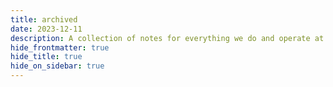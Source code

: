 ```yaml
---
title: archived
date: 2023-12-11
description: A collection of notes for everything we do and operate at Dwarves. This is where we keep our internal notes.
hide_frontmatter: true
hide_title: true
hide_on_sidebar: true
---
```

